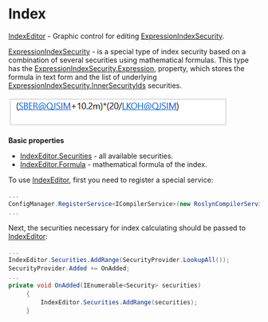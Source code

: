 # Index

[IndexEditor](xref:StockSharp.Xaml.IndexEditor) \- Graphic control for editing [ExpressionIndexSecurity](xref:StockSharp.Algo.Expressions.ExpressionIndexSecurity). 

[ExpressionIndexSecurity](xref:StockSharp.Algo.Expressions.ExpressionIndexSecurity) \- is a special type of index security based on a combination of several securities using mathematical formulas. This type has the [ExpressionIndexSecurity.Expression](xref:StockSharp.Algo.Expressions.ExpressionIndexSecurity.Expression), property, which stores the formula in text form and the list of underlying [ExpressionIndexSecurity.InnerSecurityIds](xref:StockSharp.Algo.Expressions.ExpressionIndexSecurity.InnerSecurityIds) securities. 

![GUI IndexSecurityWindow](../images/GUI_IndexSecurityWindow.png)

**Basic properties**

- [IndexEditor.Securities](xref:StockSharp.Xaml.IndexEditor.Securities) \- all available securities.
- [IndexEditor.Formula](xref:StockSharp.Xaml.IndexEditor.Formula) \- mathematical formula of the index.

To use [IndexEditor](xref:StockSharp.Xaml.IndexEditor), first you need to register a special service:

```cs
...
ConfigManager.RegisterService<ICompilerService>(new RoslynCompilerService());
...
```

Next, the securities necessary for index calculating should be passed to [IndexEditor](xref:StockSharp.Xaml.IndexEditor):

```cs
...
IndexEditor.Securities.AddRange(SecurityProvider.LookupAll());
SecurityProvider.Added += OnAdded;
...
private void OnAdded(IEnumerable<Security> securities)
     {
         IndexEditor.Securities.AddRange(securities);
     }
```
